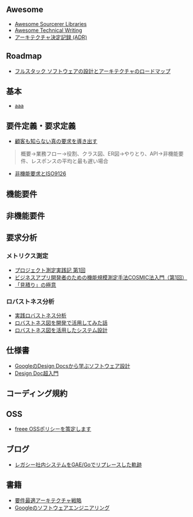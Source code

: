 ## Awesome
- [Awesome Sourcerer Libraries](https://github.com/sourcerer-io/awesome-libraries#sourcerer-libraries "Awesome Sourcerer Libraries")
- [Awesome Technical Writing](https://github.com/BolajiAyodeji/awesome-technical-writing#awesome-technical-writing "Awesome Technical Writing")
- [アーキテクチャ決定記録 (ADR)](https://github.com/joelparkerhenderson/architecture-decision-record#architecture-decision-record-adr "アーキテクチャ決定記録 (ADR)")
## Roadmap
- [フルスタック ソフトウェアの設計とアーキテクチャのロードマップ](https://github.com/stemmlerjs/software-design-and-architecture-roadmap#the-full-stack-software-design-and-architecture-roadmap "フルスタック ソフトウェアの設計とアーキテクチャのロードマップ")
## 基本
- [aaa](aaa)
## 要件定義・要求定義
- [顧客も知らない真の要求を導き出す](https://www.ogis-ri.co.jp/otc/hiroba/technical/RequirementsAnalysis/ "顧客も知らない真の要求を導き出す")
> 概要->業務フロー->役割、クラス図、ER図->やりとり、API->非機能要件、レスポンスの平均と最も遅い場合
- [非機能要求とISO9126](https://www.ogis-ri.co.jp/otc/hiroba/technical/JavaPress_ISO9126/ "非機能要求とISO9126")
## 機能要件
## 非機能要件
## 要求分析
### メトリクス測定
- [プロジェクト測定実践記 第1回](https://www.ogis-ri.co.jp/otc/hiroba/technical/ProjectAnalysis/ProjectAnalysis01.html)
- [ビジネスアプリ開発者のための機能規模測定手法COSMIC法入門（第1回）](https://www.ogis-ri.co.jp/otc/hiroba/technical/IntroCOSMIC/IntroCOSMICPart1Jun2010.html)
- [「見積り」の極意](https://www.ogis-ri.co.jp/otc/hiroba/technical/EstimateReview/pdf/EstimateReview.pdf)
### ロバストネス分析
- [実践ロバストネス分析](https://www.ogis-ri.co.jp/otc/hiroba/technical/RobustnessAnalysis/RA1/index.html "実践ロバストネス分析")
- [ロバストネス図を開発で活用してみた話](https://buildersbox.corp-sansan.com/entry/2022/02/28/110000 "ロバストネス図を開発で活用してみた話")
- [ロバストネス図を活用したシステム設計](https://thinkit.co.jp/article/13487 "ロバストネス図を活用したシステム設計")
## 仕様書
- [GoogleのDesign Docsから学ぶソフトウェア設計](https://qiita.com/yoshii0110/items/32f93e0c8d24cb3207f7 "GoogleのDesign Docsから学ぶソフトウェア設計")
- [Design Doc超入門](https://atmarkit.itmedia.co.jp/ait/articles/1606/21/news016.html "Design Doc超入門")
## コーディング規約
## OSS
- [freee OSSポリシーを策定します](https://developers.freee.co.jp/entry/freee-oss-policy "freee OSSポリシーを策定します")
## ブログ
- [レガシー社内システムをGAE/Goでリプレースした軌跡](https://technote.qualiarts.jp/article/20 "レガシー社内システムをGAE/Goでリプレースした軌跡")
## 書籍
- [要件最適アーキテクチャ戦略](https://www.amazon.co.jp/-/en/Vaughn-Vernon-ebook/dp/B0BNKN6YF6/ref=sr_1_13?crid=OUY7C88WC4YS&keywords=%E3%83%9E%E3%82%A4%E3%82%AF%E3%83%AD%E3%82%B5%E3%83%BC%E3%83%93%E3%82%B9&qid=1695004057&sprefix=%E3%83%9E%E3%82%A4%E3%82%AF%E3%83%AD%E3%82%B5%E3%83%BC%E3%83%93%E3%82%B9%2Caps%2C249&sr=8-13 "要件最適アーキテクチャ戦略")
- [Googleのソフトウェアエンジニアリング](https://www.oreilly.co.jp/books/9784873119656/ "Googleのソフトウェアエンジニアリング")